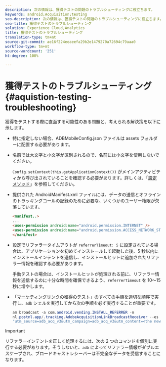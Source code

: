 ```yaml
---
description: 次の情報は、獲得テストの問題のトラブルシューティングに役立ちます。
keywords: android;Acquisition;testing
seo-description: 次の情報は、獲得テストの問題のトラブルシューティングに役立ちます。
seo-title: 獲得テストのトラブルシューティング
solution: Experience Cloud,Analytics
title: 獲得テストのトラブルシューティング
translation-type: tm+mt
source-git-commit: ae16f224eeaeefa29b2e1479270a72694c79aaa0
workflow-type: tm+mt
source-wordcount: '251'
ht-degree: 100%

---
```



# 獲得テストのトラブルシューティング {#aquistion-testing-troubleshooting}

獲得をテストする際に直面する可能性のある問題と、考えられる解決策を以下に示します。

* 特に指定しない場合、ADBMobileConfig.json ファイルは assets フォルダーに配置する必要があります。

* 名前では大文字と小文字が区別されるので、名前には小文字を使用しないでください。

   `Config.setContext(this.getApplicationContext())` がメインアクティビティから呼び出されていることを確認する必要があります。詳しくは、「[設定メソッド](https://docs.adobe.com/content/help/ja-JP/mobile-services/android/configuration-android/methods.html)」を参照してください。

* 提供された AndroidManifest.xml ファイルには、データの送信とオフラインのトラッキングコールの記録のために必要な、いくつかのユーザー権限が欠落しています。

   ```html
   <manifest..>
   ... 
   <uses-permission android:name="android.permission.INTERNET" />
   <uses-permission android:name="android.permission.ACCESS_NETWORK_STATE" />
   </manifest>
   ```

* 設定でリファラータイムアウトが `referrerTimeout: 5` に設定されている場合は、アプリケーションを初めてインストールして起動した後、5 秒以内にインストールインテントを送信し、インストールヒットに追加されたリファラー情報を確認する必要があります。

   手動テストの場合は、インストールヒットが処理される前に、リファラー情報を送信するのに十分な時間を確保できるよう、`referrerTimeout` を 10～15 秒に増やします。

* 「[マーケティングリンクの獲得のテスト](https://docs.adobe.com/content/help/ja-JP/mobile-services/android/acquisition-android/t-testing-marketing-link-acquisition.html)」のすべての手順を適切な順序で実行し、`adb` シェルを実行してから次の手順を必ず実行することが重要です。

   ```java
   am broadcast -a com.android.vending.INSTALL_REFERRER -n 
   nl.postnl.app/.tracking.AdobeAcquisitionLinkBroadcastReceiver --es "referrer"
   "utm_source=adb_acq_v3&utm_campaign=adb_acq_v3&utm_content=<the newly generated id at step #7>"
   ```

>[!IMPORTANT]
>
>リファラーインテントを正しく処理するには、次の 2 つのコマンドを個別に実行する必要があります。そうしないと、`adb` によってリファラー情報がダブルエスケープされ、ブロードキャストレシーバーは不完全なデータを受信することになります。
